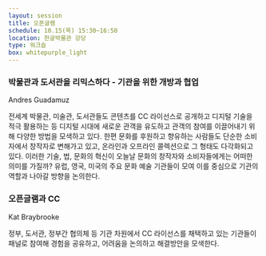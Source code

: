 ```yaml
---
layout: session
title: 오픈글램
schedule: 10.15(목) 15:30~16:50
location: 한글박물관 강당
type: 워크숍
box: whitepurple_light
---
```


### 박물관과 도서관을 리믹스하다 - 기관을 위한 개방과 협업

Andres Guadamuz

전세계 박물관, 미술관, 도서관들도 콘텐츠를 CC 라이선스로 공개하고 디지털 기술을 적극 활용하는 등 디지털 시대에 새로운 관객을 유도하고 관객의 참여를 이끌어내기 위해 다양한 방법을 모색하고 있다. 한편 문화를 후원하고 향유하는 사람들도 단순한 소비자에서 창작자로 변해가고 있고, 온라인과 오프라인 콜렉션으로 그 형태도 다각화되고 있다. 이러한 기술, 법, 문화의 혁신이 오늘날 문화의 창작자와 소비자들에게는 어떠한 의미를 가질까? 유럽, 영국, 미국의 주요 문화 예술 기관들이 모여 이를 중심으로 기관의 역할과 나아갈 방향을 논의한다.

### 오픈글램과 CC

Kat Braybrooke

정부, 도서관, 정부간 협의체 등 기관 차원에서 CC 라이선스를 채택하고 있는 기관들이 패널로 참여해 경험을 공유하고, 어려움을 논의하고 해결방안을 모색한다.
